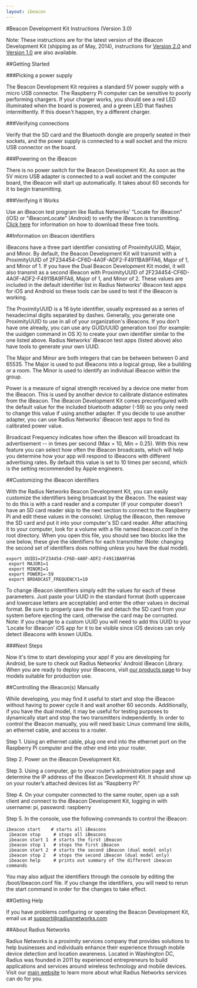 ```yaml
---
layout: ibeacon
---
```


#Beacon Development Kit Instructions (Version 3.0)

Note: These instructions are for the latest version of the iBeacon Development Kit (shipping as of May, 2014), instructions for [Version 2.0](http://developer.radiusnetworks.com/ibeacon/ibeacon-development-kit-instructions-version2.html) and [Version 1.0](http://developer.radiusnetworks.com/ibeacon/ibeacon-development-kit-instructions-version1.html) are also available.

##Getting Started

###Picking a power supply

The Beacon Development Kit requires a standard 5V power supply with a micro USB connector. The Raspberry Pi computer
can be sensitive to poorly performing chargers. If your charger works, you should see a red LED illuminated when the
board is powered, and a green LED that flashes intermittently. If this doesn't happen, try a different charger.

###Verifying connections

Verify that the SD card and the Bluetooth dongle are properly seated in their sockets, and the power supply is connected
to a wall socket and the micro USB connector on the board.

###Powering on the iBeacon

There is no power switch for the Beacon Development Kit. As soon as the 5V micro USB adapter is connected to a wall
socket and the computer board, the iBeacon will start up automatically. It takes about 60 seconds for it to begin
transmitting.

###Verifying it Works

Use an iBeacon test program like Radius Networks’ “Locate for iBeacon” (iOS) or “iBeaconLocate” (Android) to verify the
iBeacon is transmitting. [Click here](http://www.radiusnetworks.com/ibeacon-services.html) for information on how to download these free tools. 

##Information on iBeacon identifiers

iBeacons have a three part identifier consisting of ProximityUUID, Major, and Minor. By default, the Beacon Development
Kit will transmit with a ProximityUUID of 2F234454-CF6D-4A0F-ADF2-F4911BA9FFA6, Major of 1, and Minor of 1.  If you have
the Dual Beacon Development Kit model, it will also transmit as a second iBeacon with 
ProximityUUID of 2F234454-CF6D-4A0F-ADF2-F4911BA9FFA6, Major of 1, and Minor of 2.  These values are included in the 
default identifier list in Radius Networks’ iBeacon test apps for iOS and Android so these tools can be used to test 
if the iBeacon is working.

The ProximityUUID is a 16 byte identifier, usually expressed as a series of hexadecimal digits separated by dashes. 
Generally, you generate one ProximityUUID to use in all of your organization's iBeacons. If you don't have one already,
you can use any GUID/UUID generation tool (for example: the uuidgen command in OS X) to create your own identifier
similar to the one listed above.  Radius Networks’ iBeacon test apps (listed above) also have tools to generate your own
UUID.

The Major and Minor are both integers that can be between between 0 and 65535. The Major is used to put iBeacons into a
logical group, like a building or a room. The Minor is used to identify an individual iBeacon within the group.

Power is a measure of signal strength received by a device one meter from the iBeacon.  This is used by another device
to calibrate distance estimates from the iBeacon.  The iBeacon Development Kit comes preconfigured with the default 
value for the included bluetooth adapter (-59) so you only need to change this value if using another adapter.  If you
decide to use another adapter, you can use Radius Networks’ iBeacon test apps to find its calibrated power value.

Broadcast Frequency indicates how often the iBeacon will broadcast its advertisement -- in times per second 
(Max = 10, Min = 0.25).  With this new feature you can select how often the iBeacon broadcasts, which will help you 
determine how your app will respond to iBeacons with different advertising rates.  By default this value is set to 10 
times per second, which is the setting recommended by Apple engineers.

##Customizing the iBeacon identifiers

With the Radius Networks Beacon Development Kit, you can easily customize the identifiers being broadcast by the 
iBeacon.  The easiest way to do this is with a card reader and a computer (if your computer doesn’t have an SD card 
reader skip to the next section to connect to the Raspberry Pi and edit these values in the console). Unplug the 
iBeacon, then remove the SD card and put it into your computer's SD card reader. After attaching it to your computer, 
look for a volume with a file named ibeacon.conf in the root directory. When you open this file, you should see two 
blocks like the one below, these give the identifiers for each transmitter (Note: changing the second set of identifiers
does nothing unless you have the dual model).

```    
export UUID1=2F234454-CF6D-4A0F-ADF2-F4911BA9FFA6
 export MAJOR1=1
 export MINOR1=1
 export POWER1=-59
 export BROADCAST_FREQUENCY1=10
```

To change iBeacon identifiers simply edit the values for each of these parameters.  Just paste your UUID in the standard
format (both uppercase and lowercase letters are acceptable) and enter the other values in decimal format.  Be sure to 
properly save the file and detach the SD card from your system before ejecting the card, otherwise the card may be 
corrupted.  Note: if you change to a custom UUID you will need to add this UUID to your ‘Locate for iBeacon’ iOS app 
for it to be visible since iOS devices can only detect iBeacons with known UUIDs.

###Next Steps

Now it's time to start developing your app! If you are developing for Android, be sure to check out Radius Networks'
Android iBeacon Library. When you are ready to deploy your iBeacons, visit [our products page](http://www.radiusnetworks.com/buy-beacons.html) to buy models suitable for production use.

##Controlling the iBeacon(s) Manually

While developing, you may find it useful to start and stop the iBeacon without having to power cycle it and wait another
60 seconds.  Additionally, if you have the dual model, it may be useful for testing purposes to dynamically start and 
stop the two transmitters independently.  In order to control the iBeacon manually, you will need basic Linux command 
line skills, an ethernet cable, and access to a router.

Step 1. Using an ethernet cable, plug one end into the ethernet port on the Raspberry Pi computer and the other end 
into your router.

Step 2. Power on the iBeacon Development Kit.

Step 3. Using a computer, go to your router’s administration page and determine the IP address of the iBeacon 
Development Kit.  It should show up on your router’s attached devices list as “Raspberry Pi”

Step 4. On your computer connected to the same router, open up a ssh client and connect to the iBeacon Development
Kit, logging in with username: pi, password: raspberry

Step 5. In the console, use the following commands to control the iBeacon:

```
ibeacon start    # starts all iBeacons
 ibeacon stop     # stops all iBeacons
 ibeacon start 1  # starts the first iBeacon
 ibeacon stop 1   # stops the first iBeacon
 ibeacon start 2  # starts the second iBeacon (dual model only)
 ibeacon stop 2   # stops the second iBeacon (dual model only)
 ibeacon help     # prints out summary of the different ibeacon commands
```

You may also adjust the identifiers through the console by editing the /boot/ibeacon.conf file.  If you change the 
identifiers, you will need to rerun the start command in order for the changes to take effect.

##Getting Help 

If you have problems configuring or operating the Beacon Development Kit, email us at support@radiusnetworks.com

##About Radius Networks

Radius Networks is a proximity services company that provides solutions to help businesses and individuals enhance 
their experience through mobile device detection and location awareness. Located in Washington DC, Radius was founded 
in 2011 by experienced entrepreneurs to build applications and services around wireless technology and mobile devices. 
Visit our [main website](http://www.radiusnetworks.com) to learn more about what Radius Networks services can do for you.



